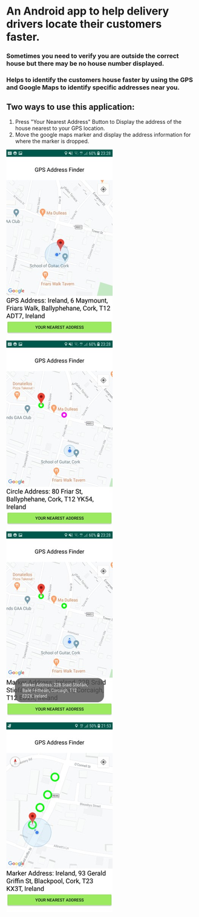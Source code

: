 
# An Android app to help delivery drivers locate their customers faster.

### Sometimes you need to verify you are outside the correct house but there may be no house number displayed.
### Helps to identify the customers house faster by using the GPS and Google Maps to identify specific addresses near you.  

## Two ways to use this application:  
1. Press "Your Nearest Address" Button to Display the address of the house nearest to your GPS location. 
2. Move the google maps marker and display the address information for where the marker is dropped.

![app in use to identify house addresses](/images/Screenshot_20200213-232808_GPSAddressFinder.jpg)
![app in use to identify house addresses](/images/Screenshot_20200213-232837_GPSAddressFinder.jpg)
![app in use to identify house addresses](/images/Screenshot_20200213-232828_GPSAddressFinder.jpg)
![app in use to identify house addresses](/images/Screenshot_20200215-215315_GPSAddressFinder.jpg)

